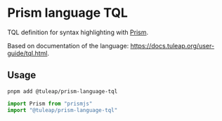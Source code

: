 # Prism language TQL

TQL definition for syntax highlighting with [Prism](https://prismjs.com/).

Based on documentation of the language: https://docs.tuleap.org/user-guide/tql.html.

## Usage

```shell
pnpm add @tuleap/prism-language-tql
```

```js
import Prism from "prismjs"
import "@tuleap/prism-language-tql"
```
